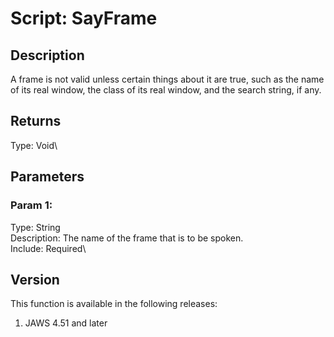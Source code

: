 # Script: SayFrame

## Description

A frame is not valid unless certain things about it are true, such as
the name of its real window, the class of its real window, and the
search string, if any.

## Returns

Type: Void\

## Parameters

### Param 1:

Type: String\
Description: The name of the frame that is to be spoken.\
Include: Required\

## Version

This function is available in the following releases:

1.  JAWS 4.51 and later
